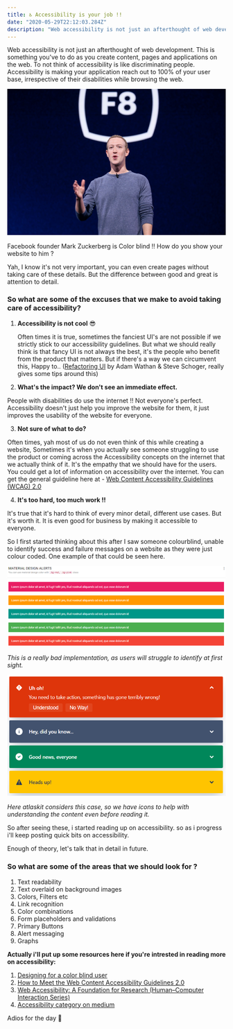```yaml
---
title: ♿ Accessibility is your job !! 
date: "2020-05-29T22:12:03.284Z"
description: "Web accessibility is not just an afterthought of web development. This is something you've to do as you create content, pages and applications on the web. To not think of accessibility is like discriminating people. Accessibility is making your application reach out to 100% of your user base, irrespective of their disabilities while browsing the web."
---
```

Web accessibility is not just an afterthought of web development. This is something you've to do as you create content, pages and applications on the web. To not think of accessibility is like discriminating people. Accessibility is making your application reach out to 100% of your user base, irrespective of their disabilities while browsing the web.

![Mark Zukerberg is Colorblind](./mark.jpg)

Facebook founder Mark Zuckerberg is Color blind !! How do you show your website to him ?

Yah, I know it's not very important, you can even create pages without taking care of these details. But the difference between good and great is attention to detail. 

### So what are some of the excuses that we make to avoid taking care of accessibility?

1. **Accessibility is not cool** 😎

    Often times it is true, sometimes the fanciest UI's are not possible if we strictly stick to our accessibility guidelines. But what we should really think is that fancy UI is not always the best, it's the people who benefit from the product that matters. But if there's a way we can circumvent this, Happy to.. ([Refactoring UI](https://refactoringui.com/book/) by Adam Wathan & Steve Schoger, really gives some tips around this)

2.  **What's the impact? We don't see an immediate effect.**

People with disabilities do use the internet !! Not everyone's perfect. Accessibility doesn't just help you improve the website for them, it just improves the usability of the website for everyone.

3.  **Not sure of what to do?**

Often times, yah most of us do not even think of this while creating a website, Sometimes it's when you actually see someone struggling to use the product or coming across the Accessibility concepts on the internet that we actually think of it. It's the empathy that we should have for the users. You could get a lot of information on accessibility over the internet. You can get the general guideline here at - [Web Content Accessibility Guidelines (WCAG) 2.0](https://www.w3.org/TR/WCAG20/) 

4. **It's too hard, too much work !!**

It's true that it's hard to think of every minor detail, different use cases. But it's worth it. It is even good for business by making it accessible to everyone.

So I first started thinking about this after I saw someone colourblind, unable to identify success and failure messages on a website as they were just colour coded. One example of that could be seen here. 

![This is a really bad implementation, as users will struggle to identify at first sight.](./unaccessible_alerts.png)

*This is a really bad implementation, as users will struggle to identify at first sight.*

![Here atlaskit considers this case, so we have icons to help with understanding the content even before reading it.](./accessible_alerts.png)

*Here atlaskit considers this case, so we have icons to help with understanding the content even before reading it.*

So after seeing these, i started reading up on accessibility. so as i progress i'll keep posting quick bits on accessibility. 

Enough of theory, let's talk that in detail in future. 

### So what are some of the areas that we should look for ?

1. Text readability
2. Text overlaid on background images
3. Colors, Filters etc
4. Link recognition
5. Color combinations
6. Form placeholders and validations
7. Primary Buttons
8. Alert messaging
9. Graphs

**Actually i'll put up some resources here if you're intrested in reading more on accessibility:**

1. [Designing for a color blind user](https://www.slideshare.net/TDdesign/how-to-design-for-colorblind-user)
2. [How to Meet the Web Content Accessibility Guidelines 2.0](https://amzn.to/3dhyiJv)
3. [Web Accessibility: A Foundation for Research (Human–Computer Interaction Series)](https://amzn.to/2zyLriY)
4. [Accessibility category on medium](https://medium.com/topic/accessibility)


Adios for the day 👋